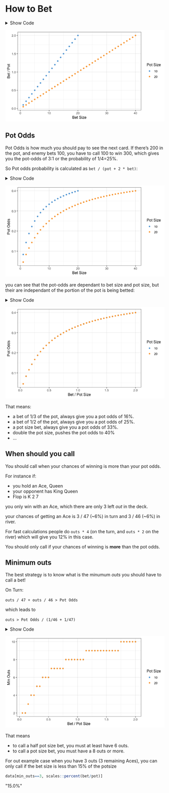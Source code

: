 # How to Bet


<details>
<summary>Show Code</summary>

``` r
library(data.table)
library(ggplot2)
library(ggthemes)
knitr::opts_chunk$set(echo = TRUE, message = FALSE, fig.height = 4)
```

``` r
data <- data.table(pot=c(rep(10, 20), rep(20,40)), bet=c(1:20, 1:40))

ggplot(data, aes(bet, bet/pot, color=factor(pot))) + 
  geom_point() +
  theme_few() +
  scale_color_few(name='Pot Size') +
  theme(panel.grid = element_line(size=.05)) +
  labs(x='Bet Size', y='Bet / Pot')
```

</details>

![](odds_files/figure-gfm/unnamed-chunk-2-1.png)<!-- -->

## Pot Odds

Pot Odds is how much you should pay to see the next card. If there’s 200
in the pot, and enemy bets 100, you have to call 100 to win 300, which
gives you the pot-odds of 3:1 or the probability of 1/4=25%.

So Pot odds probability is calculated as `bet / (pot + 2 * bet)`:

<details>
<summary>Show Code</summary>

``` r
data[, pot_odds := bet / (pot + 2 * bet)]

ggplot(data, aes(bet, pot_odds, color=factor(pot))) + 
  geom_point() +
  theme_few() +
  scale_color_few(name='Pot Size') +
  theme(panel.grid = element_line(size=.05)) +
  labs(x='Bet Size', y='Pot Odds')
```

</details>

![](odds_files/figure-gfm/unnamed-chunk-3-1.png)<!-- -->

you can see that the pot-odds are dependant to bet size and pot size,
but their are independant of the portion of the pot is being betted:

<details>
<summary>Show Code</summary>

``` r
ggplot(data, aes(bet/pot, pot_odds, color=factor(pot))) + 
  geom_point() +
  theme_few() +
  scale_color_few(name='Pot Size') +
  theme(panel.grid = element_line(size=.05)) +
  labs(x='Bet / Pot Size', y='Pot Odds')
```

</details>

![](odds_files/figure-gfm/unnamed-chunk-4-1.png)<!-- -->

That means:

- a bet of 1/3 of the pot, always give you a pot odds of
16%.
- a bet of 1/2 of the pot, always give you a pot odds of 25%.
- a pot size bet, always give you a pot odds of 33%.
- double the pot size, pushes the pot odds to 40%
- ...

## When should you call

You should call when your chances of winning is more than your pot odds.

For instance if:

- you hold an Ace, Queen
- your opponent has King Queen
- Flop is K 2 7

you only win with an Ace, which there are only 3 left *out* in the deck.

your chances of getting an Ace is 3 / 47 (\~6%) in turn and 3 / 46
(\~6%) in river.

For fast calculations people do `outs * 4` (on the turn, and `outs * 2`
on the river) which will give you 12% in this case.

You should only call if your chances of winning is **more** than the pot
odds.

## Minimum outs

The best strategy is to know what is the minumum *outs* you should have
to call a bet!

On Turn:

`outs / 47 + outs / 46 > Pot Odds`

which leads to

`outs > Pot Odds / (1/46 + 1/47)`

<details>
<summary>Show Code</summary>

``` r
data[, min_outs := ceiling(pot_odds / (1/46 + 1/47))]


ggplot(data, aes(bet/pot, min_outs, color=factor(pot))) + 
  geom_point() +
  theme_few() +
  scale_color_few(name='Pot Size') +
  theme(panel.grid = element_line(size=.05)) +
  labs(x='Bet / Pot Size', y='Min Outs')
```

</details>

![](odds_files/figure-gfm/unnamed-chunk-5-1.png)<!-- -->

That means 

- to call a half pot size bet, you must at least have 6 outs.
- to call a pot size bet, you must have a 8 outs or more.

For out example case when you have 3 outs (3 remaining Aces), you can
only call if the bet size is less than 15% of the potsize


``` r
data[min_outs==3, scales::percent(bet/pot)]
```

 "15.0%"
